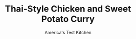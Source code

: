 ---
layout: ../../layouts/MarkdownPostLayout.astro
title: Thai-Style Chicken and Sweet Potato Curry
author: America's Test Kitchen
pubDate: 2023-03-15
description: "Blooming the spices in the fat rendered from the chicken helps unify the diverse flavors of this weeknight dish."
image_url: https://res.cloudinary.com/hksqkdlah/image/upload/ar_1:1,c_fill,dpr_2.0,f_auto,fl_lossy.progressive.strip_profile,g_faces:auto,q_auto:low,w_344/21473_sfs-thai-style-chicken-and-sweet-potato-curry-009
tags: ["Main Courses","Thai","Chicken","Weeknight"]
calories: 3034
protein: 37
carbohydrates: 31
fats: 
fiber: 5
ingredients: ["6 (5- to 7-ounce) bone-in, chicken thighs, trimmed",", Salt and pepper","3 tablespoons, red curry paste","1 pound, sweet potatoes, peeled and cut into 1/2-inch pieces","1 , (13.5-ounce) can coconut milk","2 tablespoons, fish sauce","4 , scallions, sliced thin on bias","1/4 cup, dry-roasted peanuts, crushed","2 tablespoons, minced fresh cilantro"]
serves: 4
time: "30 minutes"
instructions: ["Pat chicken dry with paper towels and season with salt and pepper. Place chicken skin side down in 12-inch nonstick skillet. Cover and set skillet over medium-high heat and cook until skin is browned, about 7 minutes. Flip chicken and cook on second side until lightly browned, about 1 1/2 minutes. Transfer chicken to plate and discard all but 1 tablespoon fat.","Add curry paste to skillet and cook until fragrant, about 30 seconds. Stir in potatoes, coconut milk, and fish sauce, scraping up any browned bits. Return chicken and any accumulated juices to skillet, skin side up. Bring to simmer, reduce heat to medium-low, cover, and cook until chicken registers 175 degrees, about 12 minutes. Transfer chicken to platter. Season sauce with salt and pepper to taste. Spoon sauce and potatoes over chicken. Sprinkle scallions, peanuts, and cilantro over top. Serve."]
nutrition: ["1161 mg Potassium","481 mg Phosphorus","105 mg Calcium","6 mg Iron","147 mg Magnesium","1189 mg Sodium","3 mg Zinc","55 g Fat","11 mg Niacin (B3)","15 g Monounsaturated","8 g Polyunsaturated","8 mg Vitamin C","176 mg Cholesterol","26 g Saturated","5 g Fiber","72 µg Folate (food)","6 g Sugars","41 µg Vitamin K","305 g Water","31 g Carbs","72 µg Folate equivalent (total)","37 g Protein","1 mg Vitamin E","1 µg Vitamin B12","864 µg Vitamin A","758 kcal Energy","3034 calories"]
notes: "Serve with rice and lime wedges."
---